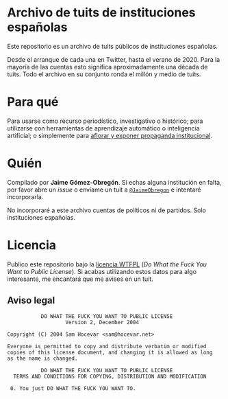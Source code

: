 # Archivo de tuits de instituciones españolas

Este repositorio es un archivo de tuits públicos de instituciones españolas.

Desde el arranque de cada una en Twitter, hasta el verano de 2020. Para la mayoría de las cuentas esto significa aproximadamente una década de tuits. Todo el archivo en su conjunto ronda el millón y medio de tuits.

# Para qué

Para usarse como recurso periodístico, investigativo o histórico; para utilizarse con herramientas de aprendizaje automático o inteligencia artificial; o simplemente para [aflorar y exponer propaganda institucional](https://twitter.com/JaimeObregon/status/1286827225971556359).

# Quién

Compilado por <strong>Jaime Gómez-Obregón</strong>. Si echas alguna institución en falta, por favor abre un *issue* o envíame un tuit a [`@JaimeObregon`](https://twitter.com/JaimeObregon) e intentaré incorporarla.

No incorporaré a este archivo cuentas de políticos ni de partidos. Solo instituciones españolas.

# Licencia

Publico este repositorio bajo la [licencia WTFPL](http://www.wtfpl.net) (*Do What the Fuck You Want to Public License*). Si acabas utilizando estos datos para algo interesante, me encantará que me avises en un tuit.

## Aviso legal

               DO WHAT THE FUCK YOU WANT TO PUBLIC LICENSE
                       Version 2, December 2004

    Copyright (C) 2004 Sam Hocevar <sam@hocevar.net>

    Everyone is permitted to copy and distribute verbatim or modified
    copies of this license document, and changing it is allowed as long
    as the name is changed.

               DO WHAT THE FUCK YOU WANT TO PUBLIC LICENSE
      TERMS AND CONDITIONS FOR COPYING, DISTRIBUTION AND MODIFICATION

     0. You just DO WHAT THE FUCK YOU WANT TO.
